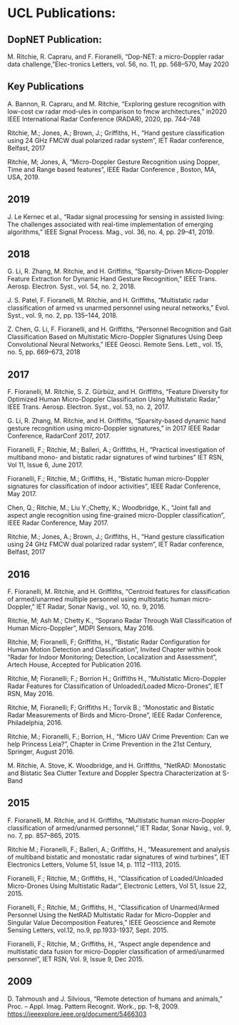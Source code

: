 # UCL Publications:

## DopNET Publication:

M. Ritchie, R. Capraru, and F. Fioranelli, “Dop-NET: a micro-Doppler radar data challenge,”Elec-tronics Letters, vol. 56, no. 11, pp. 568–570, May 2020

## Key Publications

A. Bannon, R. Capraru, and M. Ritchie, “Exploring gesture recognition with low-cost cw radar mod-ules in comparison to fmcw architectures,” in2020 IEEE International Radar Conference (RADAR), 2020, pp. 744–748

Ritchie, M.; Jones, A.; Brown, J.; Griffiths, H., “Hand gesture classification using 24 GHz FMCW dual polarized radar system”, IET Radar conference, Belfast, 2017

Ritchie, M; Jones, A, “Micro-Doppler Gesture Recognition using Dopper, Time and Range based features”, IEEE Radar Conference , Boston, MA, USA, 2019.

## 2019

J. Le Kernec et al., “Radar signal processing for sensing in assisted living: The challenges associated with real-time implementation of emerging algorithms,” IEEE Signal Process. Mag., vol. 36, no. 4, pp. 29–41, 2019.

## 2018

G. Li, R. Zhang, M. Ritchie, and H. Griffiths, “Sparsity-Driven Micro-Doppler Feature Extraction for Dynamic Hand Gesture Recognition,” IEEE Trans. Aerosp. Electron. Syst., vol. 54, no. 2, 2018.

J. S. Patel, F. Fioranelli, M. Ritchie, and H. Griffiths, “Multistatic radar classification of armed vs unarmed personnel using neural networks,” Evol. Syst., vol. 9, no. 2, pp. 135–144, 2018.

Z. Chen, G. Li, F. Fioranelli, and H. Griffiths, “Personnel Recognition and Gait Classification Based on Multistatic Micro-Doppler Signatures Using Deep Convolutional Neural Networks,” IEEE Geosci. Remote Sens. Lett., vol. 15, no. 5, pp. 669–673, 2018

## 2017

 F. Fioranelli, M. Ritchie, S. Z. Gürbüz, and H. Griffiths, “Feature Diversity for Optimized Human Micro-Doppler Classification Using Multistatic Radar,” IEEE Trans. Aerosp. Electron. Syst., vol. 53, no. 2, 2017.
 
G. Li, R. Zhang, M. Ritchie, and H. Griffiths, “Sparsity-based dynamic hand gesture recognition using micro-Doppler signatures,” in 2017 IEEE Radar Conference, RadarConf 2017, 2017.

Fioranelli, F.; Ritchie, M.; Balleri, A.; Griffiths, H., “Practical investigation of multiband mono- and bistatic radar signatures of wind turbines” IET RSN, Vol 11, Issue 6, June 2017.

Fioranelli, F.; Ritchie, M.; Griffiths, H., “Bistatic human micro-Doppler signatures for classification of indoor activities”, IEEE Radar Conference, May 2017.

Chen, Q.; Ritchie, M.; Liu Y.;Chetty, K.; Woodbridge, K., “Joint fall and aspect angle recognition using fine-grained micro-Doppler classification”, IEEE Radar Conference, May 2017.

Ritchie, M.; Jones, A.; Brown, J.; Griffiths, H., “Hand gesture classification using 24 GHz FMCW dual polarized radar system”, IET Radar conference, Belfast, 2017

## 2016

F. Fioranelli, M. Ritchie, and H. Griffiths, “Centroid features for classification of armed/unarmed multiple personnel using multistatic human micro-Doppler,” IET Radar, Sonar Navig., vol. 10, no. 9, 2016.

Ritchie, M; Ash M.; Chetty K., “Soprano Radar Through Wall Classification of Human Micro-Doppler”, MDPI Sensors, May 2016.

Ritchie, M; Fioranelli, F; Griffiths, H., “Bistatic Radar Configuration for Human Motion Detection and Classification”, Invited Chapter within book “Radar for Indoor Monitoring; Detection, Localization and Assessment”, Artech House, Accepted for Publication 2016.

Ritchie, M; Fioranelli; F.; Borrion H.; Griffiths H., “Multistatic Micro-Doppler Radar Features for Classification of Unloaded/Loaded Micro-Drones”, IET RSN, May 2016.

Ritchie, M, Fioranelli; F; Griffiths H.; Torvik B.; “Monostatic and Bistatic Radar Measurements of Birds and Micro-Drone”, IEEE Radar Conference, Philadelphia, 2016.

Ritchie, M.; Fioranelli, F.; Borrion, H., “Micro UAV Crime Prevention: Can we help Princess Leia?”, Chapter in Crime Prevention in the 21st Century, Springer, August 2016.

M. Ritchie, A. Stove, K. Woodbridge, and H. Griffiths, “NetRAD: Monostatic and Bistatic Sea Clutter Texture and Doppler Spectra Characterization at S-Band

## 2015

F. Fioranelli, M. Ritchie, and H. Griffiths, “Multistatic human micro-Doppler classification of armed/unarmed personnel,” IET Radar, Sonar Navig., vol. 9, no. 7, pp. 857–865, 2015.

Ritchie M.; Fioranelli, F.; Balleri, A.; Griffiths, H., “Measurement and analysis of multiband bistatic and monostatic radar signatures of wind turbines”, IET Electronics Letters, Volume 51, Issue 14, p. 1112 –1113, 2015.

Fioranelli, F.; Ritchie, M.; Griffiths, H., “Classification of Loaded/Unloaded Micro-Drones Using Multistatic Radar”, Electronic Letters, Vol 51, Issue 22, 2015.

Fioranelli, F.; Ritchie, M.; Griffiths, H., “Classification of Unarmed/Armed Personnel Using the NetRAD Multistatic Radar for Micro-Doppler and Singular Value Decomposition Features,” IEEE Geoscience and Remote Sensing Letters, vol.12, no.9, pp.1933-1937, Sept. 2015.

Fioranelli, F.; Ritchie, M.; Griffiths, H., “Aspect angle dependence and multistatic data fusion for micro-Doppler classification of armed/unarmed personnel”, IET RSN, Vol. 9, Issue 9, Dec 2015.

## 2009

D. Tahmoush and J. Silvious, “Remote detection of humans and animals,” Proc. – Appl. Imag. Pattern Recognit. Work., pp. 1–8, 2009. https://ieeexplore.ieee.org/document/5466303
